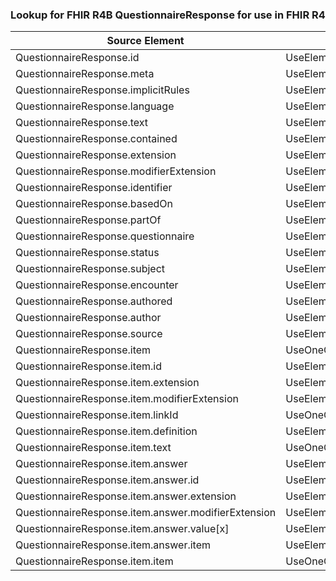 ### Lookup for FHIR R4B QuestionnaireResponse for use in FHIR R4

| Source Element | Usage | Target |
| -------------- | ----- | ------ |
| QuestionnaireResponse.id | UseElementSameName | QuestionnaireResponse.id |
| QuestionnaireResponse.meta | UseElementSameName | QuestionnaireResponse.meta |
| QuestionnaireResponse.implicitRules | UseElementSameName | QuestionnaireResponse.implicitRules |
| QuestionnaireResponse.language | UseElementSameName | QuestionnaireResponse.language |
| QuestionnaireResponse.text | UseElementSameName | QuestionnaireResponse.text |
| QuestionnaireResponse.contained | UseElementSameName | QuestionnaireResponse.contained |
| QuestionnaireResponse.extension | UseElementSameName | QuestionnaireResponse.extension |
| QuestionnaireResponse.modifierExtension | UseElementSameName | QuestionnaireResponse.modifierExtension |
| QuestionnaireResponse.identifier | UseElementSameName | QuestionnaireResponse.identifier |
| QuestionnaireResponse.basedOn | UseElementSameName | QuestionnaireResponse.basedOn |
| QuestionnaireResponse.partOf | UseElementSameName | QuestionnaireResponse.partOf |
| QuestionnaireResponse.questionnaire | UseElementSameName | QuestionnaireResponse.questionnaire |
| QuestionnaireResponse.status | UseElementSameName | QuestionnaireResponse.status |
| QuestionnaireResponse.subject | UseElementSameName | QuestionnaireResponse.subject |
| QuestionnaireResponse.encounter | UseElementSameName | QuestionnaireResponse.encounter |
| QuestionnaireResponse.authored | UseElementSameName | QuestionnaireResponse.authored |
| QuestionnaireResponse.author | UseElementSameName | QuestionnaireResponse.author |
| QuestionnaireResponse.source | UseElementSameName | QuestionnaireResponse.source |
| QuestionnaireResponse.item | UseOneOfElements | QuestionnaireResponse.item,QuestionnaireResponse.item |
| QuestionnaireResponse.item.id | UseElementSameName | QuestionnaireResponse.item.id |
| QuestionnaireResponse.item.extension | UseElementSameName | QuestionnaireResponse.item.extension |
| QuestionnaireResponse.item.modifierExtension | UseElementSameName | QuestionnaireResponse.item.modifierExtension |
| QuestionnaireResponse.item.linkId | UseOneOfElements | QuestionnaireResponse.item.linkId,QuestionnaireResponse.item.linkId |
| QuestionnaireResponse.item.definition | UseElementSameName | QuestionnaireResponse.item.definition |
| QuestionnaireResponse.item.text | UseOneOfElements | QuestionnaireResponse.item.text,QuestionnaireResponse.item.text,QuestionnaireResponse.item.text,QuestionnaireResponse.item.text |
| QuestionnaireResponse.item.answer | UseElementSameName | QuestionnaireResponse.item.answer |
| QuestionnaireResponse.item.answer.id | UseElementSameName | QuestionnaireResponse.item.answer.id |
| QuestionnaireResponse.item.answer.extension | UseElementSameName | QuestionnaireResponse.item.answer.extension |
| QuestionnaireResponse.item.answer.modifierExtension | UseElementSameName | QuestionnaireResponse.item.answer.modifierExtension |
| QuestionnaireResponse.item.answer.value[x] | UseElementSameName | QuestionnaireResponse.item.answer.value[x] |
| QuestionnaireResponse.item.answer.item | UseElementSameName | QuestionnaireResponse.item.answer.item |
| QuestionnaireResponse.item.item | UseOneOfElements | QuestionnaireResponse.item.item,QuestionnaireResponse.item.item |
